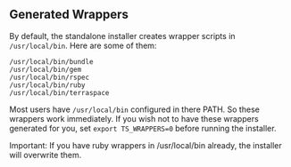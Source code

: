 ## Generated Wrappers

By default, the standalone installer creates wrapper scripts in `/usr/local/bin`. Here are some of them:

    /usr/local/bin/bundle
    /usr/local/bin/gem
    /usr/local/bin/rspec
    /usr/local/bin/ruby
    /usr/local/bin/terraspace

Most users have `/usr/local/bin` configured in there PATH. So these wrappers work immediately. If you wish not to have these wrappers generated for you, set `export TS_WRAPPERS=0` before running the installer.

Important: If you have ruby wrappers in /usr/local/bin already, the installer will overwrite them.
